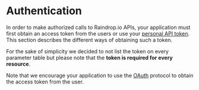 # Authentication

In order to make authorized calls to Raindrop.io APIs, your application must first obtain an access token from the users or use your [personal API token](https://raindrop.io). This section describes the different ways of obtaining such a token.

For the sake of simplicity we decided to not list the token on every parameter table but please note that the **token is required for every resource**.

Note that we encourage your application to use the [OAuth](http://en.wikipedia.org/wiki/OAuth) protocol to obtain the access token from the user.

